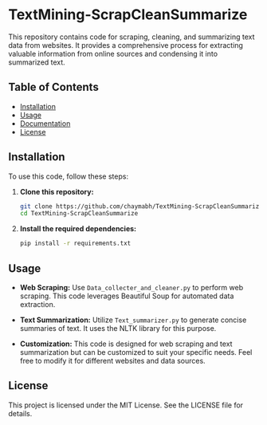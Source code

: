 # TextMining-ScrapCleanSummarize
This repository contains code for scraping, cleaning, and summarizing text data from websites. It provides a comprehensive process for extracting valuable information from online sources and condensing it into summarized text.

## Table of Contents
- [Installation](#installation)
- [Usage](#usage)
- [Documentation](#documentation)
- [License](#license)

## Installation
To use this code, follow these steps:

1. **Clone this repository:**
   ```bash
   git clone https://github.com/chaymabh/TextMining-ScrapCleanSummarize.git
   cd TextMining-ScrapCleanSummarize
    ```
2. **Install the required dependencies:**
   ```bash
   pip install -r requirements.txt
   ```

## Usage

- **Web Scraping:** Use `Data_collecter_and_cleaner.py` to perform web scraping. This code leverages Beautiful Soup for automated data extraction.

- **Text Summarization:** Utilize `Text_summarizer.py` to generate concise summaries of text. It uses the NLTK library for this purpose.

- **Customization:** This code is designed for web scraping and text summarization but can be customized to suit your specific needs. Feel free to modify it for different websites and data sources.

## License

This project is licensed under the MIT License. See the LICENSE file for details.
